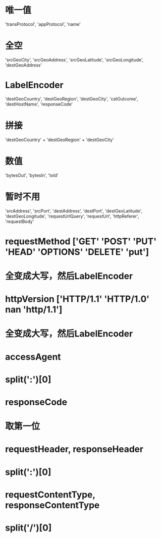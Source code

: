 # 唯一值
'transProtocol', 'appProtocol', 'name'

# 全空
'srcGeoCity', 'srcGeoAddress', 'srcGeoLatitude', 'srcGeoLongitude',
'destGeoAddress'

# LabelEncoder
'destGeoCountry', 'destGeoRegion', 'destGeoCity',
'catOutcome', 'destHostName', 'responseCode'

# 拼接
'destGeoCountry' + 'destGeoRegion' + 'destGeoCity'

# 数值
'bytesOut', 'bytesIn', 'txId'

# 暂时不用
'srcAddress', 'srcPort', 'destAddress', 'destPort', 'destGeoLatitude',
'destGeoLongitude', 'requestUrlQuery', 'requestUrl', 'httpReferer',
'requestBody'


# requestMethod ['GET' 'POST' 'PUT' 'HEAD' 'OPTIONS' 'DELETE' 'put']
# 全变成大写，然后LabelEncoder

# httpVersion ['HTTP/1.1' 'HTTP/1.0' nan 'http/1.1']
# 全变成大写，然后LabelEncoder

# accessAgent
# split(':')[0]

# responseCode
# 取第一位

# requestHeader, responseHeader
# split(':')[0]

# requestContentType, responseContentType
# split('/')[0]